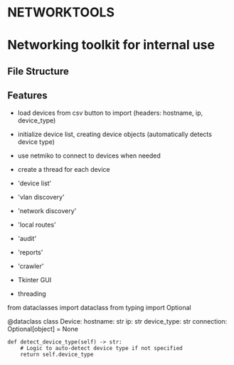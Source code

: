 # NETWORKTOOLS
# Networking toolkit for internal use

## File Structure

## Features
- load devices from csv button to import (headers: hostname, ip, device_type)
- initialize device list, creating device objects (automatically detects device type)
- use netmiko to connect to devices when needed
- create a thread for each device
- 'device list'
- 'vlan discovery'
- 'network discovery'
- 'local routes'
-  'audit'
- 'reports'
- 'crawler'

- Tkinter GUI
- threading

from dataclasses import dataclass
from typing import Optional

@dataclass
class Device:
    hostname: str
    ip: str
    device_type: str
    connection: Optional[object] = None
    
    def detect_device_type(self) -> str:
        # Logic to auto-detect device type if not specified
        return self.device_type

